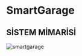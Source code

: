 # SmartGarage
## SİSTEM MİMARİSİ
![smartgarage](https://user-images.githubusercontent.com/8450572/27765868-d51ff9a8-5ec6-11e7-8e7c-5bb414a74110.png)
